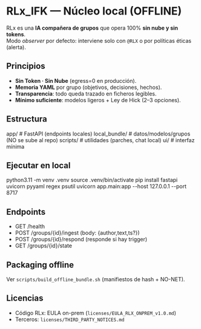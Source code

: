 # RLx_IFK — Núcleo local (OFFLINE)

RLx es una **IA compañera de grupos** que opera 100% **sin nube y sin tokens**.  
Modo *observer* por defecto: interviene solo con `@RLX` o por políticas éticas (alerta).

## Principios
- **Sin Token · Sin Nube** (egress=0 en producción).
- **Memoria YAML** por grupo (objetivos, decisiones, hechos).
- **Transparencia**: todo queda trazado en ficheros legibles.
- **Mínimo suficiente**: modelos ligeros + Ley de Hick (2–3 opciones).

## Estructura
app/              # FastAPI (endpoints locales)
local_bundle/     # datos/modelos/grupos (NO se sube al repo)
scripts/          # utilidades (parches, chat local)
ui/               # interfaz mínima

## Ejecutar en local
python3.11 -m venv .venv
source .venv/bin/activate
pip install fastapi uvicorn pyyaml regex psutil
uvicorn app.main:app --host 127.0.0.1 --port 8717

## Endpoints
- GET /health
- POST /groups/{id}/ingest   (body: {author,text,ts?})
- POST /groups/{id}/respond  (responde si hay trigger)
- GET /groups/{id}/state

## Packaging offline
Ver `scripts/build_offline_bundle.sh` (manifiestos de hash + NO-NET).

## Licencias
- Código RLx: EULA on-prem (`licenses/EULA_RLX_ONPREM_v1.0.md`)
- Terceros: `licenses/THIRD_PARTY_NOTICES.md`
